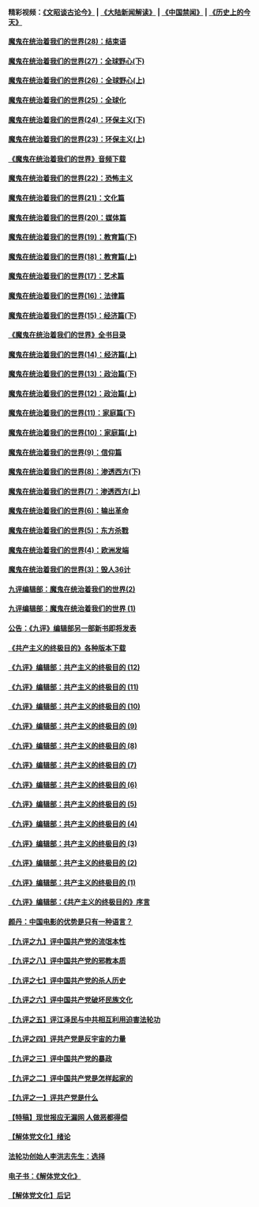 #### 精彩视频：[《文昭谈古论今》](https://github.com/gfw-breaker/wenzhao/blob/master/README.md?t=01071230) | [《大陆新闻解读》](https://github.com/gfw-breaker/ntdtv-comedy/blob/master/README.md?t=01071230) | [《中国禁闻》](https://github.com/gfw-breaker/ntdtv-news/blob/master/README.md?t=01071230) | [《历史上的今天》](https://github.com/gfw-breaker/today-in-history/blob/master/README.md?t=01071230) 

#### [魔鬼在统治着我们的世界(28)：结束语](../pages/nsc422/n10936246.md?t=01071230) 

#### [魔鬼在统治着我们的世界(27)：全球野心(下)](../pages/nsc422/n10928319.md?t=01071230) 

#### [魔鬼在统治着我们的世界(26)：全球野心(上)](../pages/nsc422/n10900318.md?t=01071230) 

#### [魔鬼在统治着我们的世界(25)：全球化](../pages/nsc422/n10788205.md?t=01071230) 

#### [魔鬼在统治着我们的世界(24)：环保主义(下)](../pages/nsc422/n10695307.md?t=01071230) 

#### [魔鬼在统治着我们的世界(23)：环保主义(上)](../pages/nsc422/n10688613.md?t=01071230) 

#### [《魔鬼在统治着我们的世界》音频下载](../pages/nsc422/n10635553.md?t=01071230) 

#### [魔鬼在统治着我们的世界(22)：恐怖主义](../pages/nsc422/n10614727.md?t=01071230) 

#### [魔鬼在统治着我们的世界(21)：文化篇](../pages/nsc422/n10597706.md?t=01071230) 

#### [魔鬼在统治着我们的世界(20)：媒体篇](../pages/nsc422/n10586579.md?t=01071230) 

#### [魔鬼在统治着我们的世界(19)：教育篇(下)](../pages/nsc422/n10564808.md?t=01071230) 

#### [魔鬼在统治着我们的世界(18)：教育篇(上)](../pages/nsc422/n10526970.md?t=01071230) 

#### [魔鬼在统治着我们的世界(17)：艺术篇](../pages/nsc422/n10499093.md?t=01071230) 

#### [魔鬼在统治着我们的世界(16)：法律篇](../pages/nsc422/n10485969.md?t=01071230) 

#### [魔鬼在统治着我们的世界(15)：经济篇(下)](../pages/nsc422/n10469975.md?t=01071230) 

#### [《魔鬼在统治着我们的世界》全书目录](../pages/nsc422/n10464261.md?t=01071230) 

#### [魔鬼在统治着我们的世界(14)：经济篇(上)](../pages/nsc422/n10457370.md?t=01071230) 

#### [魔鬼在统治着我们的世界(13)：政治篇(下)](../pages/nsc422/n10448270.md?t=01071230) 

#### [魔鬼在统治着我们的世界(12)：政治篇(上)](../pages/nsc422/n10444576.md?t=01071230) 

#### [魔鬼在统治着我们的世界(11)：家庭篇(下)](../pages/nsc422/n10440961.md?t=01071230) 

#### [魔鬼在统治着我们的世界(10)：家庭篇(上)](../pages/nsc422/n10435448.md?t=01071230) 

#### [魔鬼在统治着我们的世界(9)：信仰篇](../pages/nsc422/n10432159.md?t=01071230) 

#### [魔鬼在统治着我们的世界(8)：渗透西方(下)](../pages/nsc422/n10429603.md?t=01071230) 

#### [魔鬼在统治着我们的世界(7)：渗透西方(上)](../pages/nsc422/n10426013.md?t=01071230) 

#### [魔鬼在统治着我们的世界(6)：输出革命](../pages/nsc422/n10421536.md?t=01071230) 

#### [魔鬼在统治着我们的世界(5)：东方杀戮](../pages/nsc422/n10417707.md?t=01071230) 

#### [魔鬼在统治着我们的世界(4)：欧洲发端](../pages/nsc422/n10414890.md?t=01071230) 

#### [魔鬼在统治着我们的世界(3)：毁人36计](../pages/nsc422/n10411583.md?t=01071230) 

#### [九评编辑部：魔鬼在统治着我们的世界(2)](../pages/nsc422/n10410036.md?t=01071230) 

#### [九评编辑部：魔鬼在统治着我们的世界 (1)](../pages/nsc422/n10406825.md?t=01071230) 

#### [公告：《九评》编辑部另一部新书即将发表](../pages/nsc422/n10405104.md?t=01071230) 

#### [《共产主义的终极目的》各种版本下载](../pages/nsc422/n10022138.md?t=01071230) 

#### [《九评》编辑部：共产主义的终极目的 (12)](../pages/nsc422/n9933272.md?t=01071230) 

#### [《九评》编辑部：共产主义的终极目的 (11)](../pages/nsc422/n9924973.md?t=01071230) 

#### [《九评》编辑部：共产主义的终极目的 (10)](../pages/nsc422/n9920883.md?t=01071230) 

#### [《九评》编辑部：共产主义的终极目的 (9)](../pages/nsc422/n9916363.md?t=01071230) 

#### [《九评》编辑部：共产主义的终极目的 (8)](../pages/nsc422/n9912488.md?t=01071230) 

#### [《九评》编辑部：共产主义的终极目的 (7)](../pages/nsc422/n9901176.md?t=01071230) 

#### [《九评》编辑部：共产主义的终极目的 (6)](../pages/nsc422/n9899359.md?t=01071230) 

#### [《九评》编辑部：共产主义的终极目的 (5)](../pages/nsc422/n9893174.md?t=01071230) 

#### [《九评》编辑部：共产主义的终极目的 (4)](../pages/nsc422/n9891246.md?t=01071230) 

#### [《九评》编辑部：共产主义的终极目的 (3)](../pages/nsc422/n9879879.md?t=01071230) 

#### [《九评》编辑部：共产主义的终极目的 (2)](../pages/nsc422/n9876205.md?t=01071230) 

#### [《九评》编辑部：共产主义的终极目的 (1)](../pages/nsc422/n9865857.md?t=01071230) 

#### [《九评》编辑部：《共产主义的终极目的》序言](../pages/nsc422/n9862666.md?t=01071230) 

#### [颜丹：中国电影的优势是只有一种语言？](../pages/nsc422/n9583062.md?t=01071230) 

#### [【九评之九】评中国共产党的流氓本性](../pages/nsc422/n737542.md?t=01071230) 

#### [【九评之八】评中国共产党的邪教本质](../pages/nsc422/n735942.md?t=01071230) 

#### [【九评之七】评中国共产党的杀人历史](../pages/nsc422/n733806.md?t=01071230) 

#### [【九评之六】评中国共产党破坏民族文化](../pages/nsc422/n731667.md?t=01071230) 

#### [【九评之五】评江泽民与中共相互利用迫害法轮功](../pages/nsc422/n730058.md?t=01071230) 

#### [【九评之四】评共产党是反宇宙的力量](../pages/nsc422/n727814.md?t=01071230) 

#### [【九评之三】评中国共产党的暴政](../pages/nsc422/n725597.md?t=01071230) 

#### [【九评之二】评中国共产党是怎样起家的](../pages/nsc422/n723946.md?t=01071230) 

#### [【九评之一】评共产党是什么](../pages/nsc422/n722529.md?t=01071230) 

#### [【特稿】现世报应无漏网 人做恶都得偿](../pages/nsc422/n4215167.md?t=01071230) 

#### [【解体党文化】绪论](../pages/nsc422/n1449356.md?t=01071230) 

#### [法轮功创始人李洪志先生：选择](../pages/nsc422/n3580738.md?t=01071230) 

#### [电子书：《解体党文化》](../pages/nsc422/n1573484.md?t=01071230) 

#### [【解体党文化】后记](../pages/nsc422/n1531999.md?t=01071230) 

